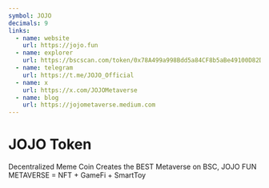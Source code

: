 ```yaml
---
symbol: JOJO
decimals: 9
links:
  - name: website
    url: https://jojo.fun
  - name: explorer
    url: https://bscscan.com/token/0x78A499a998Bdd5a84CF8b5aBe49100D82DE12f1C
  - name: telegram
    url: https://t.me/JOJO_Official
  - name: x
    url: https://x.com/JOJOMetaverse
  - name: blog
    url: https://jojometaverse.medium.com
---
```


# JOJO Token

Decentralized Meme Coin Creates the BEST Metaverse on BSC, JOJO FUN METAVERSE = NFT + GameFi + SmartToy
